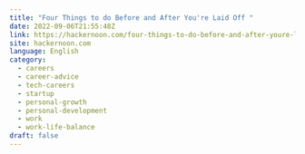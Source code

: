 ```yaml
---
title: "Four Things to do Before and After You're Laid Off "
date: 2022-09-06T21:55:48Z
link: https://hackernoon.com/four-things-to-do-before-and-after-youre-laid-off?source=rss&utm_medium=RSS&utm_source=news.12bit.vn
site: hackernoon.com
language: English
category:
  - careers
  - career-advice
  - tech-careers
  - startup
  - personal-growth
  - personal-development
  - work
  - work-life-balance
draft: false
---
```

